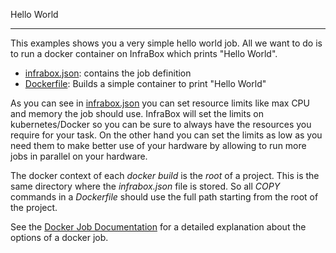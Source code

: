 Hello World
____________

This examples shows you a very simple hello world job. All we want to do is to run a docker container on InfraBox which prints "Hello World".

- [infrabox.json](infrabox.json): contains the job definition
- [Dockerfile](Dockerfile): Builds a simple container to print "Hello World"

As you can see in [infrabox.json](infrabox.json) you can set resource limits like max CPU and memory the job should use. InfraBox will set the limits on kubernetes/Docker so you can be sure to always have the resources you require for your task. On the other hand you can set the limits as low as you need them to make better use of your hardware by allowing to run more jobs in parallel on your hardware.

The docker context of each *docker build* is the *root* of a project. This is the same directory where the *infrabox.json* file is stored. So all *COPY* commands in a *Dockerfile* should use the full path starting from the root of the project.

See the [Docker Job Documentation](https://github.com/SAP/InfraBox/blob/master/docs/doc.md#job-docker) for a detailed explanation about the options of a docker job.
